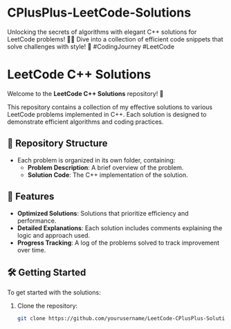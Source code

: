 # CPlusPlus-LeetCode-Solutions
Unlocking the secrets of algorithms with elegant C++ solutions for LeetCode problems! 🚀✨ Dive into a collection of efficient code snippets that solve challenges with style! 🌟 #CodingJourney #LeetCode
# LeetCode C++ Solutions

Welcome to the **LeetCode C++ Solutions** repository! 🎉

This repository contains a collection of my effective solutions to various LeetCode problems implemented in C++. Each solution is designed to demonstrate efficient algorithms and coding practices.

## 📂 Repository Structure
- Each problem is organized in its own folder, containing:
  - **Problem Description**: A brief overview of the problem.
  - **Solution Code**: The C++ implementation of the solution.

## 🚀 Features
- **Optimized Solutions**: Solutions that prioritize efficiency and performance.
- **Detailed Explanations**: Each solution includes comments explaining the logic and approach used.
- **Progress Tracking**: A log of the problems solved to track improvement over time.

## 🛠️ Getting Started
To get started with the solutions:
1. Clone the repository:
   ```bash
   git clone https://github.com/yourusername/LeetCode-CPlusPlus-Solutions.git

